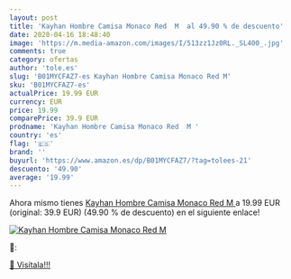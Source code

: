 ```yaml
---
layout: post
title: 'Kayhan Hombre Camisa Monaco Red  M  al 49.90 % de descuento'
date: 2020-04-16 18:48:40
image: 'https://m.media-amazon.com/images/I/513zz1Jz0RL._SL400_.jpg'
comments: true
category: ofertas
author: 'tole.es'
slug: 'B01MYCFAZ7-es Kayhan Hombre Camisa Monaco Red M'
sku: 'B01MYCFAZ7-es'
actualPrice: 19.99 EUR
currency: EUR
price: 19.99
comparePrice: 39.9 EUR
prodname: 'Kayhan Hombre Camisa Monaco Red  M '
country: 'es'
flag: '🇪🇸'
brand: ''
buyurl: 'https://www.amazon.es/dp/B01MYCFAZ7/?tag=tolees-21'
descuento: '49.90'
average: '19.99'
---
```


Ahora mismo tienes [Kayhan Hombre Camisa Monaco Red  M ](https://www.amazon.es/dp/B01MYCFAZ7/?tag=tolees-21) a 19.99 EUR (original: 39.9 EUR) (49.90 %  de descuento) en el siguiente enlace!

[![Kayhan Hombre Camisa Monaco Red  M ](https://m.media-amazon.com/images/I/513zz1Jz0RL._SL400_.jpg)](https://www.amazon.es/dp/B01MYCFAZ7/?tag=tolees-21)

🔎:


[🛒 Visítala!!!](https://www.amazon.es/dp/B01MYCFAZ7/?tag=tolees-21)
